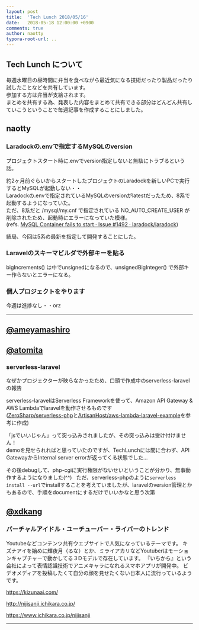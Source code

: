```yaml
---
layout: post
title:  'Tech Lunch 2018/05/16'
date:   2018-05-18 12:00:00 +0900
comments: true
author: naotty
typora-root-url: ..
---
```


## Tech Lunch について

毎週水曜日の昼時間に弁当を食べながら最近気になる技術だったり製品だったり試したことなどを共有しています。  
参加する方は弁当が支給されます。  
まとめを共有する為、発表した内容をまとめて共有できる部分はどんどん共有していこうということで毎週記事を作成することにしました。  

## naotty
### Laradockの.envで指定するMySQLのversion
プロジェクトスタート時に.envでversion指定しないと無駄にトラブるという話。  
  
約2ヶ月前ぐらいからスタートしたプロジェクトのLaradockを新しいPCで実行するとMySQLが起動しない・・  
Laradockの.envで指定されているMySQLのversionがlatestだったため、8系で起動するようになっていた。  
ただ、8系だと /mysql/my.cnf で指定されている NO_AUTO_CREATE_USER が削除されたため、起動時にエラーになっていた模様。  
(refs. [MySQL Container fails to start · Issue \#1492 · laradock/laradock](https://github.com/laradock/laradock/issues/1492))  
  
結局、今回は5系の最新を指定して開発することにした。


### Laravelのスキーマビルダで外部キーを貼る
bigIncrements() は中でunsignedになるので、unsignedBigInteger() で外部キー作らないとエラーになる。  


### 個人プロジェクトをやります
今週は進捗なし・・orz


----

## [@ameyamashiro](https://github.com/ameyamashiro)




## [@atomita](https://github.com/atomita)

### serverless-laravel
なぜかプロジェクターが映らなかったため、口頭で作成中のserverless-laravelの報告

serverless-laravelはServerless Frameworkを使って、Amazon API Gateway & AWS Lambdaでlaravelを動作させるものです  
([ZeroSharp/serverless-php](https://github.com/ZeroSharp/serverless-php)と[ArtisanHost/aws-lambda-laravel-example](https://github.com/ArtisanHost/aws-lambda-laravel-example)を参考に作成)

「jsでいいじゃん」って突っ込みされましたが、その突っ込みは受け付けません！  
demoを見せられればと思っていたのですが、TechLunchには間に合わず、API GatewayからInternal server errorが返ってくる状態でした...  

その後debugして、php-cgiに実行権限がないせいということが分かり、無事動作するようになりました(^^)  
ただ、serverless-phpのように`serverless install --url`でinstallすることを考えていましたが、laravelのversion管理とかもあるので、手順をdocumentにするだけでいいかなと思う次第


## [@xdkang](https://github.com/xdkang)

### バーチャルアイドル・ユーチューバー・ライバーのトレンド

Youtubeなどコンテンツ共有ウエブサイトで人気になっているテーマです。
キズナアイを始めに輝夜月（るな）とか、ミライアカリなどYoutuberはモーションキャプチャーで動かしてる３Dモデルで存在しています。
『いちから』という会社によって表情認識技術でアニメキャラになれるスマホアプリが開発中。
ビデオメディアを投稿したくて自分の顔を見せたくない日本人に流行っているようです。

https://kizunaai.com/

http://nijisanji.ichikara.co.jp/

https://www.ichikara.co.jp/nijisanji

----
